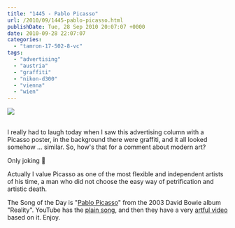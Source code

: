 ```yaml
---
title: "1445 - Pablo Picasso"
url: /2010/09/1445-pablo-picasso.html
publishDate: Tue, 28 Sep 2010 20:07:07 +0000
date: 2010-09-28 22:07:07
categories: 
  - "tamron-17-502-8-vc"
tags: 
  - "advertising"
  - "austria"
  - "graffiti"
  - "nikon-d300"
  - "vienna"
  - "wien"
---
```

<div class="container">
<div class="center"><a target="_blank" href="https://d25zfm9zpd7gm5.cloudfront.net/1200x1200/2010/20100928_084217_ps.jpg"><img src="https://d25zfm9zpd7gm5.cloudfront.net/0600x0600/2010/20100928_084217_ps.jpg" /></a></div>
</div>
<br />

I really had to laugh today when I saw this advertising column with a Picasso poster, in the background there were graffiti, and it all looked somehow ... similar. So, how's that for a comment about modern art?

Only joking 🙂

Actually I value Picasso as one of the most flexible and independent artists of his time, a man who did not choose the easy way of petrification and artistic death.

 The Song of the Day is "<a target="_blank" href="http://www.lyricsmode.com/lyrics/d/david_bowie/pablo_picasso.html">Pablo Picasso</a>" from the 2003 David Bowie album "Reality". YouTube has the <a target="_blank" href="http://www.youtube.com/watch?v=Hk2hYnPo77M">plain song</a>, and then they have a very <a target="_blank" href="http://www.youtube.com/watch?v=XSccHqk9s64">artful video</a> based on it. Enjoy.
